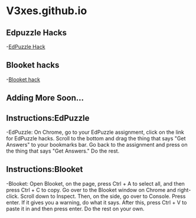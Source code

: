 # V3xes.github.io

## Edpuzzle Hacks
-[EdPuzzle Hack](https://edpuzzle.hs.vc/)

## Blooket hacks
-[Blooket hack](https://raw.githubusercontent.com/Blooketware/BlooketUI/main/bookmarklet.js)

## Adding More Soon...

## Instructions:EdPuzzle
-EdPuzzle: On Chrome, go to your EdPuzzle assignment, click on the link for EdPuzzle hacks. Scroll to the bottom and drag the thing that says "Get Answers" to your bookmarks bar. Go back to the assignment and press on the thing that says "Get Answers." Do the rest.


## Instructions:Blooket
-Blooket: Open Blooket, on the page, press Ctrl + A to select all, and then press Ctrl + C to copy. Go over to the Blooket window on Chrome and right-click. Scroll down to Inspect. Then, on the side, go over to Console. Press enter. If it gives you a warning, do what it says. After this, press Ctrl + V to paste it in and then press enter. Do the rest on your own.
